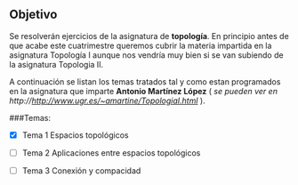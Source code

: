 Objetivo
-------

Se resolverán ejercicios de la asignatura de **topología**. En principio antes de que acabe este cuatrimestre queremos 
cubrir la materia impartida en la asignatura Topología I aunque nos vendría muy bien si se van subiendo de la asignatura
Topologia II.

A continuación se listan los temas tratados tal y como estan programados en la asignatura que imparte **Antonio Martínez López** ( *se pueden ver 
en http://http://www.ugr.es/~amartine/TopologiaI.html* ).

###Temas:

- [x] Tema 1 Espacios topológicos

- [ ] Tema 2 Aplicaciones entre espacios topológicos

- [ ] Tema 3 Conexión y compacidad

